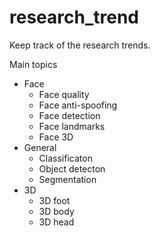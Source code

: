 # research_trend
Keep track of the research trends. 

Main topics 
* Face 
  * Face quality 
  * Face anti-spoofing
  * Face detection 
  * Face landmarks 
  * Face 3D  
* General 
  * Classificaton 
  * Object detecton 
  * Segmentation 
* 3D 
  * 3D foot 
  * 3D body 
  * 3D head 

